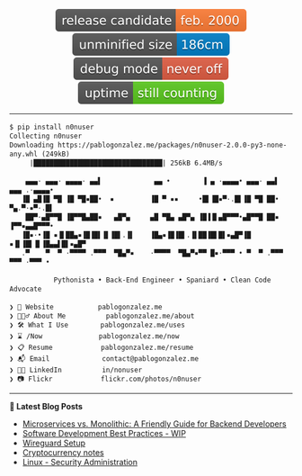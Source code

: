 <p align="center">
  <img src="https://raw.githubusercontent.com/n0nuser/n0nuser/main/badges/rc.svg">
  <img src="https://raw.githubusercontent.com/n0nuser/n0nuser/main/badges/size.svg">
  <img src="https://raw.githubusercontent.com/n0nuser/n0nuser/main/badges/debug.svg">
  <img src="https://raw.githubusercontent.com/n0nuser/n0nuser/main/badges/uptime.svg">
</p>

---

```
$ pip install n0nuser
Collecting n0nuser
Downloading https://pablogonzalez.me/packages/n0nuser-2.0.0-py3-none-any.whl (249kB)
     |████████████████████████████████| 256kB 6.4MB/s

    ▄▄▄· ▄▄▄· ▄▄▄▄· ▄▄▌             ▄▄ •        ▐ ▄ ·▄▄▄▄• ▄▄▄· ▄▄▌  ▄▄▄ .·▄▄▄▄•
   ▐█ ▄█▐█ ▀█ ▐█ ▀█▪██•  ▪         ▐█ ▀ ▪▪     •█▌▐█▪▀·.█▌▐█ ▀█ ██•  ▀▄.▀·▪▀·.█▌
    ██▀·▄█▀▀█ ▐█▀▀█▄██▪   ▄█▀▄     ▄█ ▀█▄ ▄█▀▄ ▐█▐▐▌▄█▀▀▀•▄█▀▀█ ██▪  ▐▀▀▪▄▄█▀▀▀•
   ▐█▪·•▐█ ▪▐▌██▄▪▐█▐█▌▐▌▐█▌.▐▌    ▐█▄▪▐█▐█▌.▐▌██▐█▌█▌▪▄█▀▐█ ▪▐▌▐█▌▐▌▐█▄▄▌█▌▪▄█▀
   .▀    ▀  ▀ ·▀▀▀▀ .▀▀▀  ▀█▄▀▪    ·▀▀▀▀  ▀█▄▀▪▀▀ █▪·▀▀▀ • ▀  ▀ .▀▀▀  ▀▀▀ ·▀▀▀ •                                                                                                                 
                                                                                               
           Pythonista • Back-End Engineer • Spaniard • Clean Code Advocate

❯ 🏡 Website           pablogonzalez.me
❯ 🙍🏻‍♂️ About Me          pablogonzalez.me/about
❯ 🛠️ What I Use        pablogonzalez.me/uses
❯ ⌛ /Now              pablogonzalez.me/now
❯ 📋 Resume            pablogonzalez.me/resume
❯ 📬 Email             contact@pablogonzalez.me
❯ 🧑‍💼 LinkedIn          in/nonuser
❯ 📷 Flickr            flickr.com/photos/n0nuser
```

---

**📝 Latest Blog Posts**

<!-- BLOG-POST-LIST:START -->
- [Microservices vs. Monolithic: A Friendly Guide for Backend Developers](https://pablogonzalez.me/posts/microservice_vs_monolythic/)
- [Software Development Best Practices - WIP](https://pablogonzalez.me/posts/software_dev_best_practices/)
- [Wireguard Setup](https://pablogonzalez.me/posts/wireguard/)
- [Cryptocurrency notes](https://pablogonzalez.me/posts/crypto_notes/)
- [Linux - Security Administration](https://pablogonzalez.me/posts/linux_security/)
<!-- BLOG-POST-LIST:END -->
